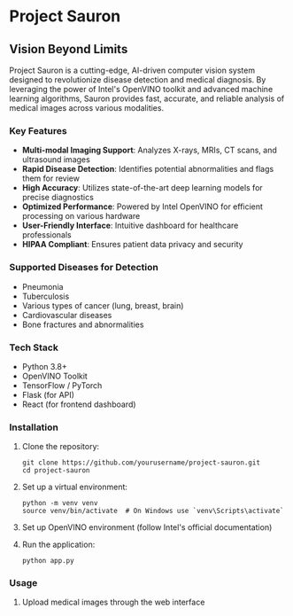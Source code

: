 # Project Sauron

## Vision Beyond Limits

Project Sauron is a cutting-edge, AI-driven computer vision system designed to revolutionize disease detection and medical diagnosis. By leveraging the power of Intel's OpenVINO toolkit and advanced machine learning algorithms, Sauron provides fast, accurate, and reliable analysis of medical images across various modalities.

### Key Features

- **Multi-modal Imaging Support**: Analyzes X-rays, MRIs, CT scans, and ultrasound images
- **Rapid Disease Detection**: Identifies potential abnormalities and flags them for review
- **High Accuracy**: Utilizes state-of-the-art deep learning models for precise diagnostics
- **Optimized Performance**: Powered by Intel OpenVINO for efficient processing on various hardware
- **User-Friendly Interface**: Intuitive dashboard for healthcare professionals
- **HIPAA Compliant**: Ensures patient data privacy and security

### Supported Diseases for Detection

- Pneumonia
- Tuberculosis
- Various types of cancer (lung, breast, brain)
- Cardiovascular diseases
- Bone fractures and abnormalities

### Tech Stack

- Python 3.8+
- OpenVINO Toolkit
- TensorFlow / PyTorch
- Flask (for API)
- React (for frontend dashboard)

### Installation

1. Clone the repository:
   ```
   git clone https://github.com/yourusername/project-sauron.git
   cd project-sauron
   ```

2. Set up a virtual environment:
   ```
   python -m venv venv
   source venv/bin/activate  # On Windows use `venv\Scripts\activate`
   ```

4. Set up OpenVINO environment (follow Intel's official documentation)

5. Run the application:
   ```
   python app.py
   ```

### Usage

1. Upload medical images through the web interface

